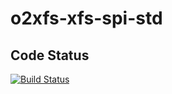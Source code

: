 # o2xfs-xfs-spi-std

## Code Status

[![Build Status](https://travis-ci.com/AndreasFagschlunger/o2xfs-xfs-spi-std.svg?branch=develop)](https://travis-ci.com/AndreasFagschlunger/o2xfs-xfs-spi-std)